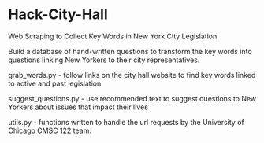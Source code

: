 
# Hack-City-Hall
Web Scraping to Collect Key Words in New York City Legislation

Build a database of hand-written questions to transform the key words into questions linking New Yorkers to their city representatives.

grab_words.py - follow links on the city hall website to find key words linked to active and past legislation

suggest_questions.py - use recommended text to suggest questions to New Yorkers about issues that impact their lives

utils.py - functions written to handle the url requests by the University of Chicago CMSC 122 team.
